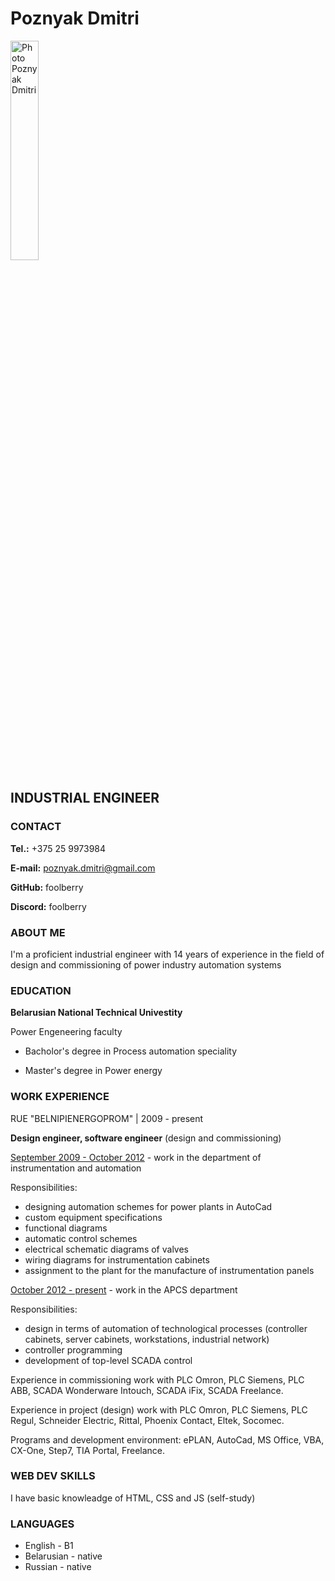 # Poznyak Dmitri

<img src="https://foolberry.github.io/rsschool-cv/cv-foolberry.jpg" alt="Photo Poznyak Dmitri" width=30%>

## INDUSTRIAL ENGINEER


### CONTACT

**Tel.:** +375 25 9973984

**E-mail:** poznyak.dmitri@gmail.com

**GitHub:** foolberry

**Discord:** foolberry

### ABOUT ME

I'm a proficient industrial engineer with 14 years of experience in the field of design and commissioning of power industry automation systems

### EDUCATION

**Belarusian National Technical Univestity**

Power Engeneering faculty

- Bacholor's degree in Process automation speciality

- Master's degree in Power energy

### WORK EXPERIENCE

RUE "BELNIPIENERGOPROM" | 2009 - present

**Design engineer, software engineer**
(design and commissioning)

<u>September 2009 - October 2012</u> - work in the department of instrumentation and automation

Responsibilities:
- designing automation schemes for power plants in AutoCad
- custom equipment specifications
- functional diagrams
- automatic control schemes
- electrical schematic diagrams of valves
- wiring diagrams for instrumentation cabinets
- assignment to the plant for the manufacture of instrumentation panels

<u>October 2012 - present</u> - work in the APCS department

Responsibilities:
- design in terms of automation of technological processes (controller cabinets, server cabinets, workstations, industrial network)
- controller programming
- development of top-level SCADA control

Experience in commissioning work with PLC Omron, PLC Siemens, PLC ABB, SCADA Wonderware Intouch, SCADA iFix, SCADA Freelance.

Experience in project (design) work with PLC Omron, PLC Siemens, PLC Regul, Schneider Electric, Rittal, Phoenix Contact, Eltek, Socomec.

Programs and development environment: ePLAN, AutoCad, MS Office, VBA, CX-One, Step7, TIA Portal, Freelance.

### WEB DEV SKILLS
I have basic knowleadge of HTML, CSS and JS (self-study)

### LANGUAGES
- English - B1
- Belarusian - native
- Russian - native